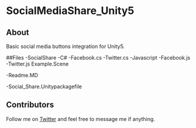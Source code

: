 # SocialMediaShare_Unity5


## About
Basic social media buttons integration for Unity5.

##Files
-SocialShare
   -C#
      -Facebook.cs
      -Twitter.cs
   -Javascript
      -Facebook.js
      -Twitter.js
   Example.Scene

-Readme.MD

-Social_Share.Unitypackagefile

## Contributors

Follow me on [Twitter](https://twitter.com/ElSergio217) and feel free to message me if anything.